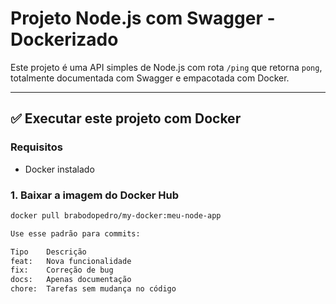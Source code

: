 # Projeto Node.js com Swagger - Dockerizado

Este projeto é uma API simples de Node.js com rota `/ping` que retorna `pong`, totalmente documentada com Swagger e empacotada com Docker.

---

## ✅ Executar este projeto com Docker

### Requisitos
- Docker instalado

### 1. Baixar a imagem do Docker Hub

```bash
docker pull brabodopedro/my-docker:meu-node-app

Use esse padrão para commits:

Tipo	Descrição
feat:	Nova funcionalidade
fix:	Correção de bug
docs:	Apenas documentação
chore:	Tarefas sem mudança no código
